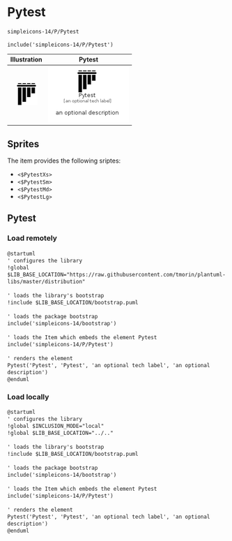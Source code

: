 # Pytest


```text
simpleicons-14/P/Pytest
```

```text
include('simpleicons-14/P/Pytest')
```



| Illustration | Pytest |
| :---: | :---: |
| ![illustration for Illustration](../../simpleicons-14/P/Pytest.png) | ![illustration for Pytest](../../simpleicons-14/P/Pytest.Local.png) |



## Sprites
The item provides the following sriptes:

- `<$PytestXs>`
- `<$PytestSm>`
- `<$PytestMd>`
- `<$PytestLg>`





## Pytest

### Load remotely
```plantuml
@startuml
' configures the library
!global $LIB_BASE_LOCATION="https://raw.githubusercontent.com/tmorin/plantuml-libs/master/distribution"

' loads the library's bootstrap
!include $LIB_BASE_LOCATION/bootstrap.puml

' loads the package bootstrap
include('simpleicons-14/bootstrap')

' loads the Item which embeds the element Pytest
include('simpleicons-14/P/Pytest')

' renders the element
Pytest('Pytest', 'Pytest', 'an optional tech label', 'an optional description')
@enduml
```

### Load locally
```plantuml
@startuml
' configures the library
!global $INCLUSION_MODE="local"
!global $LIB_BASE_LOCATION="../.."

' loads the library's bootstrap
!include $LIB_BASE_LOCATION/bootstrap.puml

' loads the package bootstrap
include('simpleicons-14/bootstrap')

' loads the Item which embeds the element Pytest
include('simpleicons-14/P/Pytest')

' renders the element
Pytest('Pytest', 'Pytest', 'an optional tech label', 'an optional description')
@enduml
```

